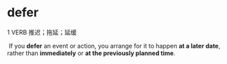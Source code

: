 # defer

1 VERB 推迟；拖延；延缓

​	If you **defer** an event or action, you arrange for it to happen **at a later date**, rather than **immediately** or **at the previously planned time**.

